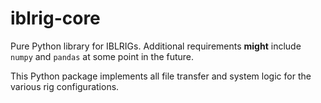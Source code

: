 # iblrig-core

Pure Python library for IBLRIGs. Additional requirements **might** include `numpy` and `pandas` at some point in the future.

This Python package implements all file transfer and system logic for the various rig configurations.
